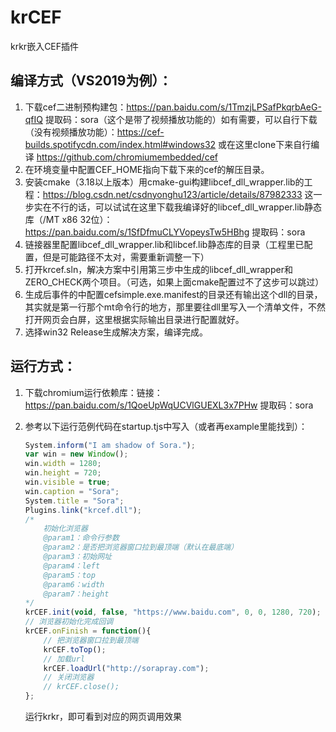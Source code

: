 # krCEF
krkr嵌入CEF插件

## 编译方式（VS2019为例）：

1. 下载cef二进制预构建包：https://pan.baidu.com/s/1TmzjLPSafPkqrbAeG-qfIQ 提取码：sora（这个是带了视频播放功能的）如有需要，可以自行下载（没有视频播放功能）：https://cef-builds.spotifycdn.com/index.html#windows32 或在这里clone下来自行编译 https://github.com/chromiumembedded/cef
2. 在环境变量中配置CEF_HOME指向下载下来的cef的解压目录。
3. 安装cmake（3.18以上版本）用cmake-gui构建libcef_dll_wrapper.lib的工程：https://blog.csdn.net/csdnyonghu123/article/details/87982333 这一步实在不行的话，可以试试在这里下载我编译好的libcef_dll_wrapper.lib静态库（/MT x86 32位）：https://pan.baidu.com/s/1SfDfmuCLYVopeysTw5HBhg 提取码：sora
4. 链接器里配置libcef_dll_wrapper.lib和libcef.lib静态库的目录（工程里已配置，但是可能路径不太对，需要重新调整一下）
5. 打开krcef.sln，解决方案中引用第三步中生成的libcef_dll_wrapper和ZERO_CHECK两个项目。（可选，如果上面cmake配置过不了这步可以跳过）
4. 生成后事件的中配置cefsimple.exe.manifest的目录还有输出这个dll的目录，其实就是第一行那个mt命令行的地方，那里要往dll里写入一个清单文件，不然打开网页会白屏，这里根据实际输出目录进行配置就好。
4. 选择win32 Release生成解决方案，编译完成。

## 运行方式：

1. 下载chromium运行依赖库：链接：https://pan.baidu.com/s/1QoeUpWqUCVlGUEXL3x7PHw 提取码：sora

2. 参考以下运行范例代码在startup.tjs中写入（或者再example里能找到）：

   ```javascript
   System.inform("I am shadow of Sora.");
   var win = new Window();
   win.width = 1280;
   win.height = 720;
   win.visible = true;
   win.caption = "Sora";
   System.title = "Sora";
   Plugins.link("krcef.dll");
   /*
       初始化浏览器
       @param1：命令行参数
       @param2：是否把浏览器窗口拉到最顶端（默认在最底端）
       @param3：初始网址
       @param4：left
       @param5：top
       @param6：width
       @param7：height
   */
   krCEF.init(void, false, "https://www.baidu.com", 0, 0, 1280, 720);
   // 浏览器初始化完成回调
   krCEF.onFinish = function(){
       // 把浏览器窗口拉到最顶端
       krCEF.toTop();
       // 加载url
       krCEF.loadUrl("http://sorapray.com");
       // 关闭浏览器
       // krCEF.close();
   };
   ```

   运行krkr，即可看到对应的网页调用效果
